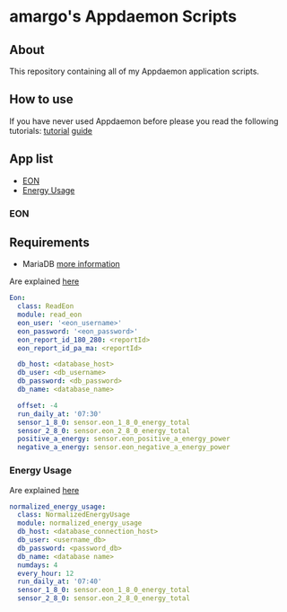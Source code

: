 # amargo's Appdaemon Scripts

## About

This repository containing all of my Appdaemon application scripts.

## How to use

If you have never used Appdaemon before please you read the following tutorials:
[tutorial](https://appdaemon.readthedocs.io/en/latest/HASS_TUTORIAL.html)
[guide](https://appdaemon.readthedocs.io/en/latest/APPGUIDE.html)

## App list

* [EON](#eon)
* [Energy Usage](#normalized_energy_usage)

### EON

## Requirements 
* MariaDB [more information](https://github.com/home-assistant/addons/blob/master/mariadb/DOCS.md)

Are explained [here](eon/README.md)

```yaml
Eon:
  class: ReadEon
  module: read_eon
  eon_user: '<eon_username>'
  eon_password: '<eon_password>'
  eon_report_id_180_280: <reportId>
  eon_report_id_pa_ma: <reportId>  

  db_host: <database_host>
  db_user: <db_username>
  db_password: <db_password>
  db_name: <database_name>

  offset: -4
  run_daily_at: '07:30'
  sensor_1_8_0: sensor.eon_1_8_0_energy_total
  sensor_2_8_0: sensor.eon_2_8_0_energy_total
  positive_a_energy: sensor.eon_positive_a_energy_power
  negative_a_energy: sensor.eon_negative_a_energy_power 
```
### Energy Usage

Are explained [here](normalized_energy_usage/README.md)

```yaml
normalized_energy_usage:
  class: NormalizedEnergyUsage
  module: normalized_energy_usage
  db_host: <database_connection_host>
  db_user: <username_db>
  db_password: <password_db>
  db_name: <database name>
  numdays: 4
  every_hour: 12
  run_daily_at: '07:40'
  sensor_1_8_0: sensor.eon_1_8_0_energy_total
  sensor_2_8_0: sensor.eon_2_8_0_energy_total
```
